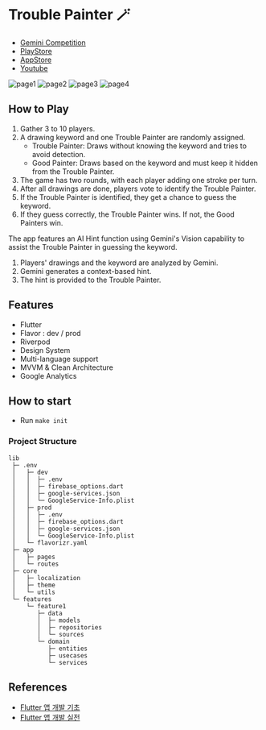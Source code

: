 # Trouble Painter 🪄
- [Gemini Competition](https://ai.google.dev/competition/projects/trouble-painter-drawing-mafia-game)
- [PlayStore](https://play.google.com/store/apps/details?id=kr.co.devstory.xpr)
- [AppStore](https://apps.apple.com/us/app/trouble-painter-drawing-mafia/id6504225709)
- [Youtube](https://youtu.be/tgqa7e4jEeM)

![page1](https://github.com/user-attachments/assets/c2774af5-97c2-439d-b45b-ddee3d796600)
![page2](https://github.com/user-attachments/assets/cf220f1a-7634-4502-886a-c0d482f09385)
![page3](https://github.com/user-attachments/assets/cfa39950-498d-494e-865d-ccc53be41178)
![page4](https://github.com/user-attachments/assets/e466b802-8795-41f4-8a1f-2d533fd4e2ba)

## How to Play
1. Gather 3 to 10 players.
2. A drawing keyword and one Trouble Painter are randomly assigned.
   - Trouble Painter: Draws without knowing the keyword and tries to avoid detection.
   - Good Painter: Draws based on the keyword and must keep it hidden from the Trouble Painter.
3. The game has two rounds, with each player adding one stroke per turn.
4. After all drawings are done, players vote to identify the Trouble Painter.
5. If the Trouble Painter is identified, they get a chance to guess the keyword.
6. If they guess correctly, the Trouble Painter wins. If not, the Good Painters win.

The app features an AI Hint function using Gemini's Vision capability to assist the Trouble Painter in guessing the keyword.
1. Players' drawings and the keyword are analyzed by Gemini.
2. Gemini generates a context-based hint.
3. The hint is provided to the Trouble Painter.

## Features
- Flutter
- Flavor : dev / prod 
- Riverpod
- Design System
- Multi-language support
- MVVM & Clean Architecture
- Google Analytics

## How to start
- Run `make init`

### Project Structure
```
lib
 ├─ .env
 │   ├─ dev
 │   │  ├─ .env
 │   │  ├─ firebase_options.dart
 │   │  ├─ google-services.json
 │   │  └─ GoogleService-Info.plist
 │   ├─ prod
 │   │  ├─ .env
 │   │  ├─ firebase_options.dart
 │   │  ├─ google-services.json
 │   │  └─ GoogleService-Info.plist
 │   └─ flavorizr.yaml
 ├─ app
 │   ├─ pages
 │   └─ routes
 ├─ core
 │   ├─ localization
 │   ├─ theme
 │   └─ utils
 └─ features
     └─ feature1
        ├─ data
        │  ├─ models
        │  ├─ repositories
        │  └─ sources
        └─ domain
           ├─ entities
           ├─ usecases
           └─ services
 ```

## References
- [Flutter 앱 개발 기초](https://inf.run/HFSvE)
- [Flutter 앱 개발 실전](https://inf.run/aDUs)
